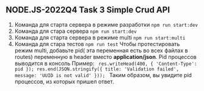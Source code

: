 ## NODE.JS-2022Q4 Task 3 Simple Crud API

1. Команда для старта сервера в режиме разработки
  `npm run start:dev`
2. Команда для стара сервера
  `npm run start:dev`
3. Команда для старта сервера в режиме multi
  `npm run start:multi`
4. Команда для стара тестов
  `npm run test`
  Чтобы протестировать режим multi, добавьте pid( эта переменная есть во всех файлах в routes) переменную в header вместо **application/json**. Pid процессов выводится в консоль
  Пример:
  ` 
    res.writeHead(400, { 'Content-Type': pid });
    res.end(JSON.stringify({ title: 'Validation failed', message: 'UUID is not valid' })); 
  `
  Таким образом, вы увидите pid процессов, из которых пришел ответ.